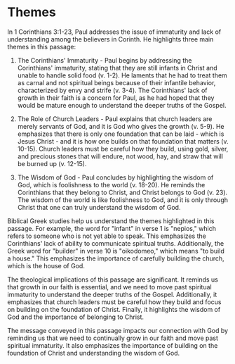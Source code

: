 # Themes

In 1 Corinthians 3:1-23, Paul addresses the issue of immaturity and lack of understanding among the believers in Corinth. He highlights three main themes in this passage: 

1. The Corinthians' Immaturity - Paul begins by addressing the Corinthians' immaturity, stating that they are still infants in Christ and unable to handle solid food (v. 1-2). He laments that he had to treat them as carnal and not spiritual beings because of their infantile behavior, characterized by envy and strife (v. 3-4). The Corinthians' lack of growth in their faith is a concern for Paul, as he had hoped that they would be mature enough to understand the deeper truths of the Gospel.

2. The Role of Church Leaders - Paul explains that church leaders are merely servants of God, and it is God who gives the growth (v. 5-9). He emphasizes that there is only one foundation that can be laid - which is Jesus Christ - and it is how one builds on that foundation that matters (v. 10-15). Church leaders must be careful how they build, using gold, silver, and precious stones that will endure, not wood, hay, and straw that will be burned up (v. 12-15). 

3. The Wisdom of God - Paul concludes by highlighting the wisdom of God, which is foolishness to the world (v. 18-20). He reminds the Corinthians that they belong to Christ, and Christ belongs to God (v. 23). The wisdom of the world is like foolishness to God, and it is only through Christ that one can truly understand the wisdom of God.

Biblical Greek studies help us understand the themes highlighted in this passage. For example, the word for "infant" in verse 1 is "nepios," which refers to someone who is not yet able to speak. This emphasizes the Corinthians' lack of ability to communicate spiritual truths. Additionally, the Greek word for "builder" in verse 10 is "oikodomeo," which means "to build a house." This emphasizes the importance of carefully building the church, which is the house of God.

The theological implications of this passage are significant. It reminds us that growth in our faith is essential, and we need to move past spiritual immaturity to understand the deeper truths of the Gospel. Additionally, it emphasizes that church leaders must be careful how they build and focus on building on the foundation of Christ. Finally, it highlights the wisdom of God and the importance of belonging to Christ.

The message conveyed in this passage impacts our connection with God by reminding us that we need to continually grow in our faith and move past spiritual immaturity. It also emphasizes the importance of building on the foundation of Christ and understanding the wisdom of God.

